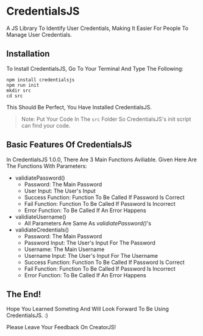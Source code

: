 # CredentialsJS
A JS Library To Identify User Credentials, Making It Easier For People To Manage User Credentials.
## Installation
To Install CredentialsJS, Go To Your Terminal And Type The Following:
```shell
npm install credentialsjs
npm run init
mkdir src
cd src
```
This Should Be Perfect, You Have Installed CredentialsJS. 
> Note: Put Your Code In The `src` Folder So CredentialsJS's init script can find your code.
## Basic Features Of CredentialsJS
In CredentialsJS 1.0.0, There Are 3 Main Functions Aviliable. Given Here Are The Functions With Parameters:
- validiatePassword()
  - Password: The Main Password 
  - User Input: The User's Input
  - Success Function: Function To Be Called If Password Is Correct
  - Fail Function: Function To Be Called If Password Is Incorrect
  - Error Function: To Be Called If An Error Happens
- validiateUsername()
  - All Parameters Are Same As *validiatePassword()*'s
- validiateCredentials()
  - Password: The Main Password 
  - Password Input: The User's Input For The Password
  - Username: The Main Username
  - Username Input: The User's Input For The Username
  - Success Function: Function To Be Called If Password Is Correct
  - Fail Function: Function To Be Called If Password Is Incorrect
  - Error Function: To Be Called If An Error Happens
## The End!
Hope You Learned Someting And Will Look Forward To Be Using CredentialsJS. :)

Please Leave Your Feedback On CreatorJS!
